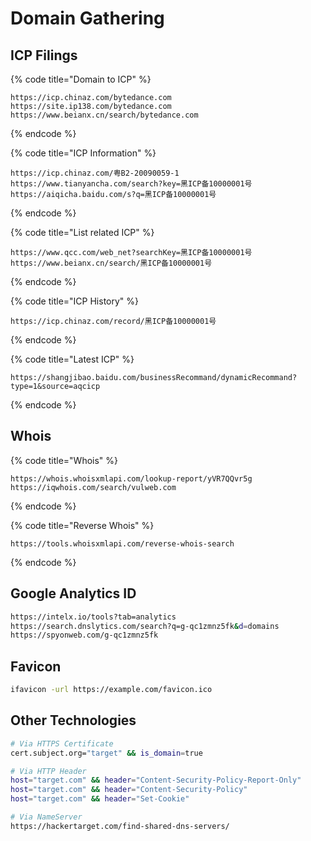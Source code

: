 # Domain Gathering

## ICP Filings

{% code title="Domain to ICP" %}
```
https://icp.chinaz.com/bytedance.com
https://site.ip138.com/bytedance.com
https://www.beianx.cn/search/bytedance.com
```
{% endcode %}

{% code title="ICP Information" %}
```
https://icp.chinaz.com/粤B2-20090059-1
https://www.tianyancha.com/search?key=黑ICP备10000001号
https://aiqicha.baidu.com/s?q=黑ICP备10000001号
```
{% endcode %}

{% code title="List related ICP" %}
```
https://www.qcc.com/web_net?searchKey=黑ICP备10000001号
https://www.beianx.cn/search/黑ICP备10000001号
```
{% endcode %}

{% code title="ICP History" %}
```
https://icp.chinaz.com/record/黑ICP备10000001号
```
{% endcode %}

{% code title="Latest ICP" %}
```
https://shangjibao.baidu.com/businessRecommand/dynamicRecommand?type=1&source=aqcicp
```
{% endcode %}

## Whois

{% code title="Whois" %}
```
https://whois.whoisxmlapi.com/lookup-report/yVR7QQvr5g
https://iqwhois.com/search/vulweb.com
```
{% endcode %}

{% code title="Reverse Whois" %}
```
https://tools.whoisxmlapi.com/reverse-whois-search
```
{% endcode %}

## Google Analytics ID

```bash
https://intelx.io/tools?tab=analytics
https://search.dnslytics.com/search?q=g-qc1zmnz5fk&d=domains
https://spyonweb.com/g-qc1zmnz5fk
```

## Favicon

```bash
ifavicon -url https://example.com/favicon.ico
```

## Other Technologies

```bash
# Via HTTPS Certificate
cert.subject.org="target" && is_domain=true

# Via HTTP Header
host="target.com" && header="Content-Security-Policy-Report-Only"
host="target.com" && header="Content-Security-Policy"
host="target.com" && header="Set-Cookie"

# Via NameServer
https://hackertarget.com/find-shared-dns-servers/
```
